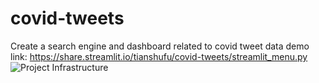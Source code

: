 # covid-tweets
Create a search engine and dashboard related to covid tweet data
demo link: https://share.streamlit.io/tianshufu/covid-tweets/streamlit_menu.py
![Project Infrastructure](https://tianshufu.site/Blank%20diagram.png)

